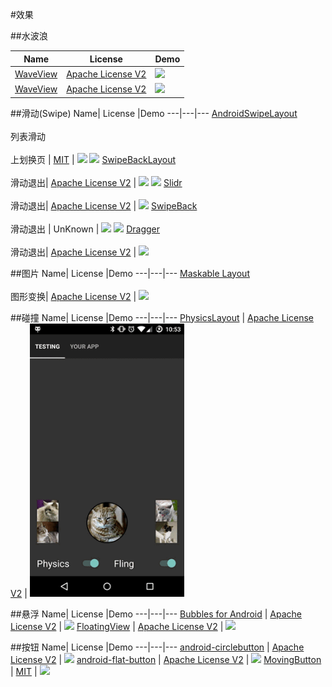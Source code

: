 #效果


##水波浪

Name| License |Demo
---|---|---
[WaveView](https://github.com/john990/WaveView) | [Apache License V2](https://www.apache.org/licenses/LICENSE-2.0) | <img src="https://github.com/wasabeef/awesome-android-ui/edit/master/art/waveview.gif" width="49%">
[WaveView](https://github.com/gelitenight/WaveView) | [Apache License V2](https://www.apache.org/licenses/LICENSE-2.0) | <img src="https://github.com/wasabeef/awesome-android-ui/edit/master/art/gelitenight-WaveView.gif" width="65%">

##滑动(Swipe)
Name| License |Demo
---|---|---
[AndroidSwipeLayout](https://github.com/daimajia/AndroidSwipeLayout)<br><br>列表滑动<br><br>上划换页 | [MIT](http://opensource.org/licenses/MIT) | <img src="https://github.com/wasabeef/awesome-android-ui/blob/master/art/AndroidSwipeLayout.gif" width="49%"> <img src="https://github.com/wasabeef/awesome-android-ui/blob/master/art/AndroidSwipeLayout2.gif" width="49%">
[SwipeBackLayout](https://github.com/ikew0ng/SwipeBackLayout) <br><br>滑动退出| [Apache License V2](https://www.apache.org/licenses/LICENSE-2.0) | <img src="https://github.com/wasabeef/awesome-android-ui/blob/master/art/SwipeBackLayout.webp" width="49%"> <img src="https://github.com/wasabeef/awesome-android-ui/blob/master/art/SwipeBackLayout2.webp" width="49%">
[Slidr](https://github.com/r0adkll/Slidr) <br><br>滑动退出| [Apache License V2](https://www.apache.org/licenses/LICENSE-2.0) | <img src="https://github.com/wasabeef/awesome-android-ui/blob/master/art/Slidr.gif" width="49%">
[SwipeBack](https://github.com/liuguangqiang/SwipeBack) <br><br>滑动退出 | UnKnown | <img src="/art/SwipeBack.gif" width="49%"> <img src="https://github.com/wasabeef/awesome-android-ui/blob/master/art/SwipeBack2.gif" width="49%">
[Dragger](https://github.com/ppamorim/Dragger) <br><br>滑动退出| [Apache License V2](https://www.apache.org/licenses/LICENSE-2.0) | <img src="https://github.com/wasabeef/awesome-android-ui/blob/master/art/Dragger.gif" width="100%">


##图片
Name| License |Demo
---|---|---
[Maskable Layout](https://github.com/christophesmet/android_maskable_layout) <br><br>图形变换| [Apache License V2](https://www.apache.org/licenses/LICENSE-2.0) | <img src="https://github.com/wasabeef/awesome-android-ui/blob/master/art/android_maskable_layout.gif" width="49%">

##碰撞
Name| License |Demo
---|---|---
[PhysicsLayout](https://github.com/Jawnnypoo/PhysicsLayout) | [Apache License V2](https://www.apache.org/licenses/LICENSE-2.0) | <img src="https://github.com/wasabeef/awesome-android-ui/blob/master/art/PhysicsLayout.gif" width="49%">

##悬浮
Name| License |Demo
---|---|---
[Bubbles for Android](https://github.com/txusballesteros/bubbles-for-android) | [Apache License V2](https://www.apache.org/licenses/LICENSE-2.0) | <img src="https://github.com/wasabeef/awesome-android-ui/blob/master/art/bubbles-for-android.gif" width="49%">
[FloatingView](https://github.com/recruit-lifestyle/FloatingView) | [Apache License V2](https://www.apache.org/licenses/LICENSE-2.0) | <img src="https://github.com/wasabeef/awesome-android-ui/blob/master/art/FloatingView.gif" width="49%">

##按钮
Name| License |Demo
---|---|---
[android-circlebutton](https://github.com/markushi/android-circlebutton) | [Apache License V2](https://www.apache.org/licenses/LICENSE-2.0) | ![](https://github.com/wasabeef/awesome-android-ui/blob/master/art/android-circlebutton.gif)
[android-flat-button](https://github.com/hoang8f/android-flat-button) | [Apache License V2](https://www.apache.org/licenses/LICENSE-2.0) | <img src="https://github.com/wasabeef/awesome-android-ui/blob/master/art/android-flat-button.gif" width="49%">
[MovingButton](https://github.com/TheFinestArtist/MovingButton) | [MIT](http://opensource.org/licenses/MIT) | <img src="https://github.com/wasabeef/awesome-android-ui/blob/master/art/MovingButton.gif" width="49%">